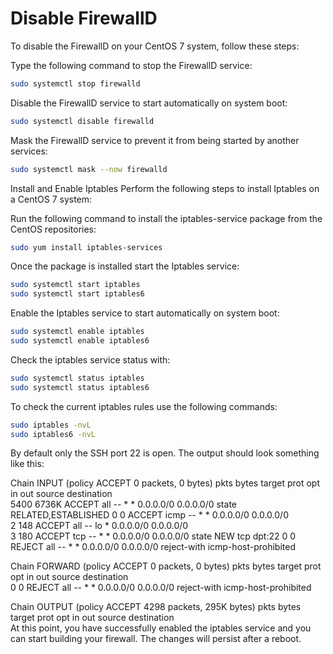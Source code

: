 # Disable FirewallD
To disable the FirewallD on your CentOS 7 system, follow these steps:

Type the following command to stop the FirewallD service:
```sh
sudo systemctl stop firewalld
```

Disable the FirewallD service to start automatically on system boot:
```sh
sudo systemctl disable firewalld
```


Mask the FirewallD service to prevent it from being started by another services:
```sh
sudo systemctl mask --now firewalld
```




Install and Enable Iptables
Perform the following steps to install Iptables on a CentOS 7 system:

Run the following command to install the iptables-service package from the CentOS repositories:
```sh
sudo yum install iptables-services
```


Once the package is installed start the Iptables service:
```sh
sudo systemctl start iptables
sudo systemctl start iptables6
```


Enable the Iptables service to start automatically on system boot:
```sh
sudo systemctl enable iptables
sudo systemctl enable iptables6
```


Check the iptables service status with:
```sh
sudo systemctl status iptables
sudo systemctl status iptables6
```


To check the current iptables rules use the following commands:
```sh
sudo iptables -nvL
sudo iptables6 -nvL
```


By default only the SSH port 22 is open. The output should look something like this:

Chain INPUT (policy ACCEPT 0 packets, 0 bytes)
 pkts bytes target     prot opt in     out     source               destination         
 5400 6736K ACCEPT     all  --  *      *       0.0.0.0/0            0.0.0.0/0            state RELATED,ESTABLISHED
    0     0 ACCEPT     icmp --  *      *       0.0.0.0/0            0.0.0.0/0           
    2   148 ACCEPT     all  --  lo     *       0.0.0.0/0            0.0.0.0/0           
    3   180 ACCEPT     tcp  --  *      *       0.0.0.0/0            0.0.0.0/0            state NEW tcp dpt:22
    0     0 REJECT     all  --  *      *       0.0.0.0/0            0.0.0.0/0            reject-with icmp-host-prohibited

Chain FORWARD (policy ACCEPT 0 packets, 0 bytes)
 pkts bytes target     prot opt in     out     source               destination         
    0     0 REJECT     all  --  *      *       0.0.0.0/0            0.0.0.0/0            reject-with icmp-host-prohibited

Chain OUTPUT (policy ACCEPT 4298 packets, 295K bytes)
 pkts bytes target     prot opt in     out     source               destination     
At this point, you have successfully enabled the iptables service and you can start building your firewall. The changes will persist after a reboot.
